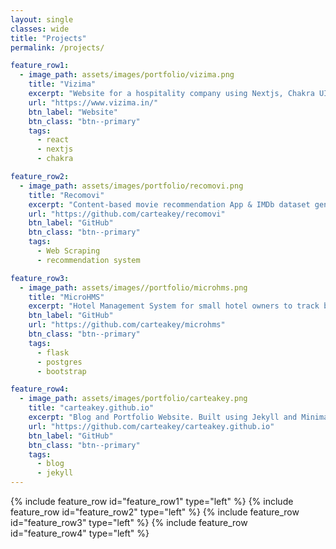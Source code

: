 ```yaml
---
layout: single
classes: wide
title: "Projects"
permalink: /projects/

feature_row1:
  - image_path: assets/images/portfolio/vizima.png
    title: "Vizima"
    excerpt: "Website for a hospitality company using Nextjs, Chakra UI & Typescript."
    url: "https://www.vizima.in/"
    btn_label: "Website"
    btn_class: "btn--primary"
    tags:
      - react
      - nextjs
      - chakra

feature_row2:
  - image_path: assets/images/portfolio/recomovi.png
    title: "Recomovi"
    excerpt: "Content-based movie recommendation App & IMDb dataset generator written in Python."
    url: "https://github.com/carteakey/recomovi"
    btn_label: "GitHub"
    btn_class: "btn--primary"
    tags:
      - Web Scraping
      - recommendation system

feature_row3:
  - image_path: assets/images//portfolio/microhms.png
    title: "MicroHMS"
    excerpt: "Hotel Management System for small hotel owners to track bookings and generate professional looking invoices."
    btn_label: "GitHub"
    url: "https://github.com/carteakey/microhms"
    btn_class: "btn--primary"
    tags:
      - flask
      - postgres
      - bootstrap

feature_row4:
  - image_path: assets/images/portfolio/carteakey.png
    title: "carteakey.github.io"
    excerpt: "Blog and Portfolio Website. Built using Jekyll and Minimal Mistakes"
    url: "https://github.com/carteakey/carteakey.github.io"
    btn_label: "GitHub"
    btn_class: "btn--primary"
    tags:
      - blog
      - jekyll
---
```


{% include feature_row id="feature_row1" type="left" %}
{% include feature_row id="feature_row2" type="left" %}
{% include feature_row id="feature_row3" type="left" %}
{% include feature_row id="feature_row4" type="left" %}
